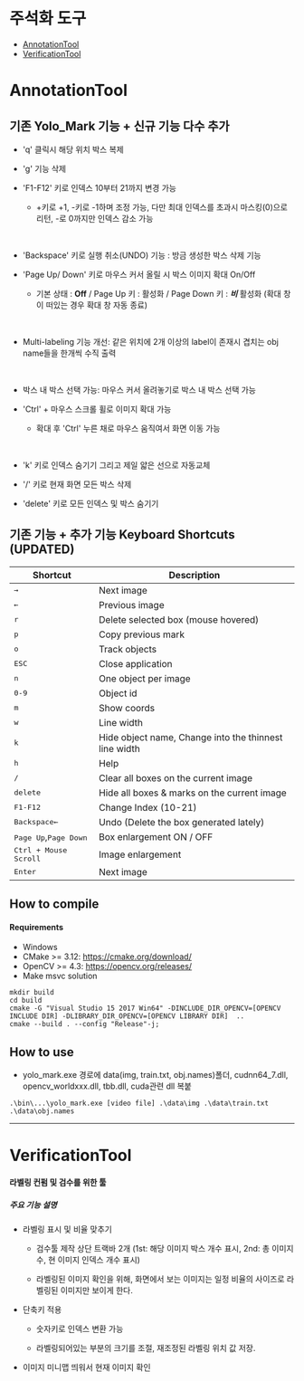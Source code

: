 # 주석화 도구
* [AnnotationTool](#annotationtool)
* [VerificationTool](#verificationtool)

# AnnotationTool

## 기존 Yolo_Mark 기능 + 신규 기능 다수 추가
- 'q' 클릭시 해당 위치 박스 복제
- 'g' 기능 삭제
- 'F1-F12' 키로 인덱스 10부터 21까지 변경 가능

   * +키로 +1, -키로 -1하며 조정 가능, 다만 최대 인덱스를 초과시 마스킹(0)으로 리턴, -로 0까지만 인덱스 감소 가능 
<br/>

- 'Backspace' 키로 실행 취소(UNDO) 기능 : 방금 생성한 박스 삭제 기능
- 'Page Up/ Down' 키로 마우스 커서 올릴 시 박스 이미지 확대 On/Off

  - 기본 상태 : **Off** / Page Up 키 : 활성화 / Page Down 키 : **_비_** 활성화 (확대 창이 떠있는 경우 확대 창 자동 종료)
<br/>

- Multi-labeling 기능 개선: 같은 위치에 2개 이상의 label이 존재시 겹치는 obj name들을 한개씩 수직 출력
<br/> 

- 박스 내 박스 선택 가능: 마우스 커서 올려놓기로 박스 내 박스 선택 가능

- 'Ctrl' + 마우스 스크롤 휠로 이미지 확대  가능
  - 확대 후 'Ctrl' 누른 채로 마우스 움직여서 화면 이동 가능

<br/>

- 'k' 키로 인덱스 숨기기 그리고 제일 얇은 선으로 자동교체

- '/' 키로 현재 화면 모든 박스 삭제

- 'delete' 키로 모든 인덱스 및 박스 숨기기



## 기존 기능 + 추가 기능 Keyboard Shortcuts (UPDATED)
Shortcut | Description | 
--- | --- |
<kbd>→</kbd> | Next image |
<kbd>←</kbd> | Previous image |
<kbd>r</kbd> | Delete selected box (mouse hovered) |
<kbd>p</kbd> | Copy previous mark |
<kbd>o</kbd> | Track objects |
<kbd>ESC</kbd> | Close application |
<kbd>n</kbd> | One object per image |
<kbd>0-9</kbd> | Object id |
<kbd>m</kbd> | Show coords |
<kbd>w</kbd> | Line width |
<kbd>k</kbd> | Hide object name, Change into the thinnest line width |
<kbd>h</kbd> | Help |
<kbd>/</kbd> | Clear all boxes on the current image |
<kbd>delete</kbd> | Hide all boxes & marks on the current image |
<kbd>F1-F12</kbd> | Change Index (10-21) |
<kbd>Backspace←</kbd> | Undo (Delete the box generated lately) |
<kbd>Page Up</kbd>,<kbd>Page Down</kbd> | Box enlargement ON / OFF |
<kbd> Ctrl +  Mouse Scroll</kbd> | Image enlargement |
<kbd> Enter</kbd> | Next image |
## How to compile


#### Requirements
- Windows
- CMake >= 3.12: https://cmake.org/download/
- OpenCV >= 4.3: https://opencv.org/releases/
- Make msvc solution
```shell
mkdir build
cd build
cmake -G "Visual Studio 15 2017 Win64" -DINCLUDE_DIR_OPENCV=[OPENCV INCLUDE DIR] -DLIBRARY_DIR_OPENCV=[OPENCV LIBRARY DIR]  ..
cmake --build . --config "Release"-j;
```

## How to use
- yolo_mark.exe 경로에 data(img, train.txt, obj.names)폴더, cudnn64_7.dll, opencv_worldxxx.dll, tbb.dll, cuda관련 dll 복붙 
```shell
.\bin\...\yolo_mark.exe [video file] .\data\img .\data\train.txt .\data\obj.names
```

---------

# VerificationTool
#### 라벨링 컨펌 및 검수를 위한 툴 

##### 주요 기능 설명
- 라벨링 표시 및 비율 맞추기

  - 검수툴 제작 상단 트랙바 2개 (1st: 해당 이미지 박스 개수 표시, 2nd: 총 이미지수, 현 이미지 인덱스 개수 표시)
  
  - 라벨링된 이미지 확인을 위해, 화면에서 보는 이미지는 일정 비율의 사이즈로 라벨링된 이미지만 보이게 한다.
- 단축키 적용

  - 숫자키로 인덱스 변환 가능

  - 라벨링되어있는 부분의 크기를 조절, 재조정된 라벨링 위치 값 저장.

- 이미지 미니맵 띄워서 현재 이미지 확인
